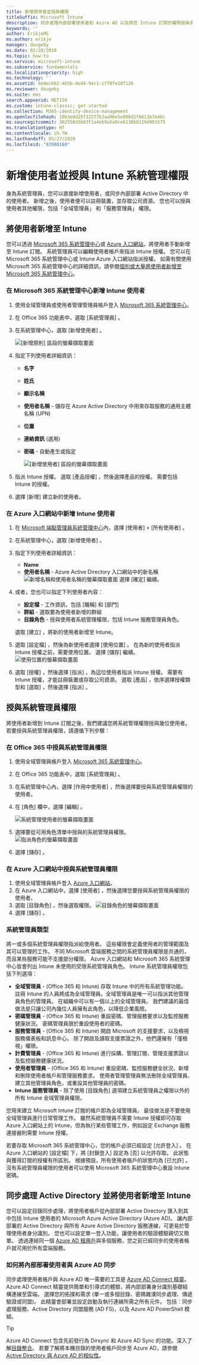 ```yaml
---
title: 新增使用者並授與權限
titleSuffix: Microsoft Intune
description: 同步處理內部部署使用者和 Azure AD 以及將您 Intune 訂閱的權限授與系統管理員。
keywords: ''
author: ErikjeMS
ms.author: erikje
manager: dougeby
ms.date: 02/28/2018
ms.topic: how-to
ms.service: microsoft-intune
ms.subservice: fundamentals
ms.localizationpriority: high
ms.technology: ''
ms.assetid: 6e9ec662-465b-4ed4-94c1-cff0fe18f126
ms.reviewer: dougeby
ms.suite: ems
search.appverid: MET150
ms.custom: intune-classic; get-started
ms.collection: M365-identity-device-management
ms.openlocfilehash: 10b3e8d25f32277b3aa96e5e008d1f6611b7e46c
ms.sourcegitcommit: 302556d3b03f1a4eb9a5a9ce6138b8119d901575
ms.translationtype: HT
ms.contentlocale: zh-TW
ms.lasthandoff: 05/27/2020
ms.locfileid: "83988160"
---
```

# <a name="add-users-and-grant-administrative-permission-to-intune"></a>新增使用者並授與 Intune 系統管理權限

身為系統管理員，您可以直接新增使用者，或同步內部部署 Active Directory 中的使用者。 新增之後，使用者便可以註冊裝置，並存取公司資源。 您也可以授與使用者其他權限，包括「全域管理員」  和「服務管理員」  權限。

## <a name="add-users-to-intune"></a>將使用者新增至 Intune

您可以透過 [Microsoft 365 系統管理中心](https://admin.microsoft.com)或 [Azure 入口網站](https://portal.azure.com/#blade/Microsoft_Intune_DeviceSettings/ExtensionLandingBlade/overview)，將使用者手動新增至 Intune 訂閱。 系統管理員可以編輯使用者帳戶來指派 Intune 授權。 您可以在 Microsoft 365 系統管理中心或 Intune Azure 入口網站指派授權。 如需有關使用 Microsoft 365 系統管理中心的詳細資訊，請參閱[個別或大量將使用者新增至 Microsoft 365 系統管理中心](https://support.office.com/article/Add-users-individually-or-in-bulk-to-Office-365-Admin-Help-1970f7d6-03b5-442f-b385-5880b9c256ec)。

### <a name="add-intune-users-in-the-microsoft-365-admin-center"></a>在 Microsoft 365 系統管理中心新增 Intune 使用者

1. 使用全域管理員或使用者管理管理員帳戶登入 [Microsoft 365 系統管理中心](https://admin.microsoft.com)。
2. 在 Office 365 功能表中，選取 [系統管理員]  。
3. 在系統管理中心，選取 [新增使用者]  。

   ![[新增原則] 區段的螢幕擷取畫面](./media/users-add/office-add-user.png)

4. 指定下列使用者詳細資訊：
   - **名字**
   - **姓氏**
   - **顯示名稱**
   - **使用者名稱** - 儲存在 Azure Active Directory 中用來存取服務的通用主體名稱 (UPN)
   - **位置**
   - **連絡資訊** (選用)
   - **密碼** - 自動產生或指定

     ![[新增使用者] 區段的螢幕擷取畫面](./media/users-add/office-add-user-details.png)

5. 指派 Intune 授權。 選取 [產品授權]  ，然後選擇產品的授權。 需要包括 Intune 的授權。
6. 選擇 [新增]  建立新的使用者。

### <a name="add-intune-users-in-the-azure-portal"></a>在 Azure 入口網站中新增 Intune 使用者

1. 在 [Microsoft 端點管理員系統管理中心](https://go.microsoft.com/fwlink/?linkid=2109431)內，選擇 [使用者]   > [所有使用者]  。
2. 在系統管理中心，選取 [新增使用者]  。
3. 指定下列使用者詳細資訊：
   - **Name**
   - **使用者名稱** - Azure Active Directory 入口網站中的新名稱 ![新增名稱和使用者名稱的螢幕擷取畫面](./media/users-add/intune-add-user-info.png) 選擇 [確定]  繼續。
4. 或者，您也可以指定下列使用者內容：
   - **設定檔** - 工作資訊，包括 [職稱]  和 [部門] 
   - **群組** - 選取要為使用者新增的群組
   - **目錄角色** - 授與使用者系統管理權限，包括 Intune 服務管理員角色。

   選取 [建立]  ，將新的使用者新增至 Intune。
5. 選取 [設定檔]  ，然後為新使用者選擇 [使用位置]  。 在為新的使用者指派 Intune 授權之前，需要使用位置。 選擇 [儲存]  繼續。
    ![使用位置的螢幕擷取畫面](./media/users-add/intune-add-user-loc.png)
6. 選取 [授權]  ，然後選擇 [指派]  ，為這位使用者指派 Intune 授權。 需要有 Intune 授權，才能註冊裝置或存取公司資源。 選取 [產品]  ，依序選擇授權類型和 [選取]  ，然後選擇 [指派]  。

## <a name="grant-admin-permissions"></a>授與系統管理員權限

將使用者新增到 Intune 訂閱之後，我們建議您將系統管理權限授與幾位使用者。  若要授與系統管理員權限，請遵循下列步驟：

### <a name="give-admin-permissions-in-office-365"></a>在 Office 365 中授與系統管理員權限

1. 使用全域管理員帳戶登入 [Microsoft 365 系統管理中心](https://admin.microsoft.com)。
2. 在 Office 365 功能表中，選取 [系統管理員]  。
3. 在系統管理中心內，選擇 [作用中使用者]  ，然後選擇要授與系統管理員權限的使用者。

4. 在 [角色]  欄中，選擇 [編輯]  。

    ![系統管理使用者的螢幕擷取畫面](./media/users-add/office-assign-roles-open.png)

5. 選擇要從可用角色清單中授與的系統管理員權限。
![指派角色的螢幕擷取畫面](./media/users-add/office-assign-roles.png)
6. 選擇 [儲存]  。

### <a name="give-admin-permissions-in-the-azure-portal"></a>在 Azure 入口網站中授與系統管理員權限

1. 使用全域管理員帳戶登入 [Azure 入口網站](https://portal.azure.com)。
2. 在 Azure 入口網站中，選擇 [使用者]  ，然後選擇您要授與系統管理員權限的使用者。
3. 選取 [目錄角色]  ，然後選取權限。
  ![目錄角色的螢幕擷取畫面](./media/users-add/add-intune-directory-role.png)
4. 選擇 [儲存]  。

### <a name="types-of-administrators"></a>系統管理員類型

將一或多個系統管理員權限指派給使用者。 這些權限會定義使用者的管理範圍及其可以管理的工作。 不同 Microsoft 雲端服務之間的系統管理員權限是共通的，而且某些服務可能不支援部分權限。 Azure 入口網站和 Microsoft 365 系統管理中心皆會列出 Intune 未使用的受限系統管理員角色。 Intune 系統管理員權限包括下列選項：

- **全域管理員** - (Office 365 和 Intune) 存取 Intune 中的所有系統管理功能。 註冊 Intune 的人員將成為全域管理員。全域管理員是唯一可以指派其他管理員角色的管理員。 在組織中可以有一個以上的全域管理員。 我們建議的最佳做法是只讓公司內幾位人員擁有此角色，以降低企業風險。
- **密碼管理員** - (Office 365 和 Intune) 重設密碼、管理服務要求以及監控服務健康狀況。 密碼管理員限於重設使用者的密碼。
- **服務管理員** - (Office 365 和 Intune) 開啟 Microsoft 的支援要求，以及檢視服務儀表板和訊息中心。 除了開啟及讀取支援票證之外，他們還擁有「僅檢視」權限。
- **計費管理員** - (Office 365 和 Intune) 進行採購、管理訂閱、管理支援票證以及監控服務健康狀況。
- **使用者管理員** - (Office 365 和 Intune) 重設密碼、監控服務健全狀況、新增和刪除使用者帳戶和管理服務要求。 使用者管理管理員無法刪除全域管理員、建立其他管理員角色，或重設其他管理員的密碼。
- **Intune 服務管理員** - 除了使用 [目錄角色]  選項建立系統管理員之權限以外的所有 Intune 全域管理員權限。

您用來建立 Microsoft Intune 訂閱的帳戶即為全域管理員。 最佳做法是不要使用全域管理員進行日常管理工作。 雖然系統管理員不需要 Intune 授權即可存取 Azure 入口網站上的 Intune，但為執行某些管理工作，例如設定 Exchange 服務連接器則需要 Intune 授權。

若要存取 Microsoft 365 系統管理中心，您的帳戶必須已經設定 [允許登入]  。 在 Azure 入口網站的 [設定檔]  下，將 [封鎖登入]  設定為 [否]  以允許存取。 此狀態與獲得訂閱的授權有所區別。 根據預設，所有使用者帳戶的狀態均為 [已允許]  。 沒有系統管理員權限的使用者可以使用 Microsoft 365 系統管理中心重設 Intune 密碼。

## <a name="sync-active-directory-and-add-users-to-intune"></a>同步處理 Active Directory 並將使用者新增至 Intune

您可以設定目錄同步處理，將使用者帳戶從內部部署 Active Directory 匯入到其中包括 Intune 使用者的 Microsoft Azure Active Directory (Azure AD)。 讓內部部署的 Active Directory 與所有 Azure Active Directory 服務連線，可更易於管理使用者身分識別。 您也可以設定單一登入功能，讓使用者的驗證體驗親切又簡單。 透過連結同一個 [Azure AD 租用戶](https://azure.microsoft.com/documentation/articles/active-directory-aadconnect/)與多個服務，您之前已經同步的使用者帳戶就可用於所有雲端服務。

### <a name="how-to-sync-on-premises-users-with-azure-ad"></a>如何將內部部署使用者與 Azure AD 同步

同步處理使用者帳戶與 Azure AD 唯一需要的工具是 [Azure AD Connect 精靈](https://www.microsoft.com/download/details.aspx?id=47594)。 Azure AD Connect 精靈提供簡單和引導式的體驗，將內部部署身分識別基礎結構連線至雲端。 選擇您的拓撲和需求 (單一或多個目錄、密碼雜湊同步處理、傳遞驗證或同盟)。 此精靈會部署並設定啟動及執行連線所需之所有元件。 包括︰同步處理服務、Active Directory 同盟服務 (AD FS)，以及 Azure AD PowerShell 模組。

> [!TIP]
> Azure AD Connect 包含先前發行為 Dirsync 和 Azure AD Sync 的功能。深入了解[目錄整合](https://technet.microsoft.com/library/jj573653.aspx)。 若要了解將本機目錄的使用者帳戶同步至 Azure AD，請參閱 [Active Directory 與 Azure AD 的相似性](https://technet.microsoft.com/library/dn518177.aspx)。
